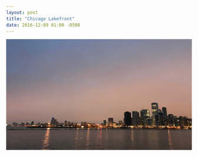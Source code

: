 ```yaml
---
layout: post
title: "Chicago Lakefront"
date: 2016-12-09 01:00 -0500
---
```

<img width="600" height="300" layout="responsive" src="/assets/images/chicago-lakefront-2016-12-03.jpg">
